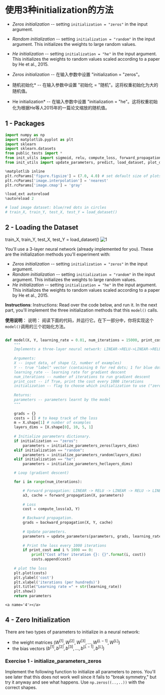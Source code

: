 # 使用3种initialization的方法
- *Zeros initialization* --  setting `initialization = "zeros"` in the input argument.
- *Random initialization* -- setting `initialization = "random"` in the input argument. This initializes the weights to large random values.  
- *He initialization* -- setting `initialization = "he"` in the input argument. This initializes the weights to random values scaled according to a paper by He et al., 2015. 

- *Zeros initialization* -- 在输入参数中设置 "initialization = "zeros"。
- 随机初始化* -- 在输入参数中设置 "初始化 = "随机"。这将权重初始化为大的随机值。 
- He initialization* -- 在输入参数中设置 "initialization = "he"。这将权重初始化为根据He等人2015年的一篇论文缩放的随机值。



<a name='1'></a>
## 1 - Packages
```python
import numpy as np
import matplotlib.pyplot as plt
import sklearn
import sklearn.datasets
from public_tests import *
from init_utils import sigmoid, relu, compute_loss, forward_propagation, backward_propagation
from init_utils import update_parameters, predict, load_dataset, plot_decision_boundary, predict_dec

%matplotlib inline
plt.rcParams['figure.figsize'] = (7.0, 4.0) # set default size of plots
plt.rcParams['image.interpolation'] = 'nearest'
plt.rcParams['image.cmap'] = 'gray'

%load_ext autoreload
%autoreload 2

# load image dataset: blue/red dots in circles
# train_X, train_Y, test_X, test_Y = load_dataset()
```

<a name='2'></a>
## 2 - Loading the Dataset

train_X, train_Y, test_X, test_Y = load_dataset()
![1](https://github.com/JoneSu1/Deep-learning-techniques-based-on-python-study-notes-and-project-records/assets/103999272/b3113c82-2e30-442c-a97a-1f1b21e2433f)

You'll use a 3-layer neural network (already implemented for you). These are the initialization methods you'll experiment with: 
- *Zeros initialization* --  setting `initialization = "zeros"` in the input argument.
- *Random initialization* -- setting `initialization = "random"` in the input argument. This initializes the weights to large random values.  
- *He initialization* -- setting `initialization = "he"` in the input argument. This initializes the weights to random values scaled according to a paper by He et al., 2015. 

**Instructions**: Instructions: Read over the code below, and run it. In the next part, you'll implement the three initialization methods that this `model()` calls.

**使用说明**： 说明： 阅读下面的代码，并运行它。在下一部分中，你将实现这个`model()`调用的三个初始化方法。
```python

def model(X, Y, learning_rate = 0.01, num_iterations = 15000, print_cost = True, initialization = "he"):
    """
    Implements a three-layer neural network: LINEAR->RELU->LINEAR->RELU->LINEAR->SIGMOID.
    
    Arguments:
    X -- input data, of shape (2, number of examples)
    Y -- true "label" vector (containing 0 for red dots; 1 for blue dots), of shape (1, number of examples)
    learning_rate -- learning rate for gradient descent 
    num_iterations -- number of iterations to run gradient descent
    print_cost -- if True, print the cost every 1000 iterations
    initialization -- flag to choose which initialization to use ("zeros","random" or "he")
    
    Returns:
    parameters -- parameters learnt by the model
    """
        
    grads = {}
    costs = [] # to keep track of the loss
    m = X.shape[1] # number of examples
    layers_dims = [X.shape[0], 10, 5, 1]
    
    # Initialize parameters dictionary.
    if initialization == "zeros":
        parameters = initialize_parameters_zeros(layers_dims)
    elif initialization == "random":
        parameters = initialize_parameters_random(layers_dims)
    elif initialization == "he":
        parameters = initialize_parameters_he(layers_dims)

    # Loop (gradient descent)

    for i in range(num_iterations):

        # Forward propagation: LINEAR -> RELU -> LINEAR -> RELU -> LINEAR -> SIGMOID.
        a3, cache = forward_propagation(X, parameters)
        
        # Loss
        cost = compute_loss(a3, Y)

        # Backward propagation.
        grads = backward_propagation(X, Y, cache)
        
        # Update parameters.
        parameters = update_parameters(parameters, grads, learning_rate)
        
        # Print the loss every 1000 iterations
        if print_cost and i % 1000 == 0:
            print("Cost after iteration {}: {}".format(i, cost))
            costs.append(cost)
            
    # plot the loss
    plt.plot(costs)
    plt.ylabel('cost')
    plt.xlabel('iterations (per hundreds)')
    plt.title("Learning rate =" + str(learning_rate))
    plt.show()    
    return parameters
```
    <a name='4'></a>
## 4 - Zero Initialization

There are two types of parameters to initialize in a neural network:
- the weight matrices $(W^{[1]}, W^{[2]}, W^{[3]}, ..., W^{[L-1]}, W^{[L]})$
- the bias vectors $(b^{[1]}, b^{[2]}, b^{[3]}, ..., b^{[L-1]}, b^{[L]})$

<a name='ex-1'></a>
### Exercise 1 - initialize_parameters_zeros

Implement the following function to initialize all parameters to zeros. You'll see later that this does not work well since it fails to "break symmetry," 
but try it anyway and see what happens. Use `np.zeros((..,..))` with the correct shapes.
